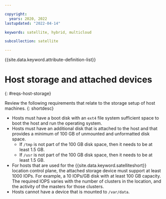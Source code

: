 ```yaml
---

copyright:
  years: 2020, 2022
lastupdated: "2022-04-14"

keywords: satellite, hybrid, multicloud

subcollection: satellite

---
```


{{site.data.keyword.attribute-definition-list}}


# Host storage and attached devices
{: #reqs-host-storage}

Review the following requirements that relate to the storage setup of host machines.
{: shortdesc}

- Hosts must have a boot disk with an `ext4` file system sufficient space to boot the host and run the operating system.
- Hosts must have an additional disk that is attached to the host and that provides a minimum of 100 GB of unmounted and unformatted disk space. 
    - If `/tmp` is not part of the 100 GB disk space, then it needs to be at least 1.5 GB.
    - If `/usr` is not part of the 100 GB disk space, then it needs to be at least 1.5 GB.
- For hosts that are used for the {{site.data.keyword.satelliteshort}} location control plane, the attached storage device must support at least 1000 IOPs. For example, a 10 IOPs/GB disk with at least 100 GB capacity. The required IOPS varies with the number of clusters in the location, and the activity of the masters for those clusters.
- Hosts cannot have a device that is mounted to `/var/data`.

